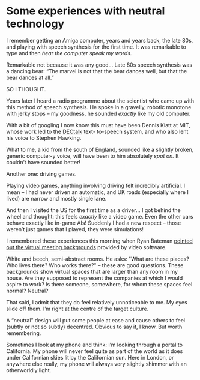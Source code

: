 # Some experiences with neutral technology

I remember getting an Amiga computer, years and years back, the late 80s, and
playing with speech synthesis for the first time. It was remarkable to type
and then _hear the computer speak my words._

Remarkable not because it was any good… Late 80s speech synthesis was a
dancing bear: “The marvel is not that the bear dances well, but that the bear
dances at all.”

SO I THOUGHT.

Years later I heard a radio programme about the scientist who came up with
this method of speech synthesis. He spoke in a gravelly, robotic monotone with
jerky stops – my goodness, he sounded _exactly_ like my old computer.

With a bit of googling I now know this must have been Dennis Klatt at MIT,
whose work led to the [DECtalk](https://en.wikipedia.org/wiki/DECtalk) text-
to-speech system, and who also lent his voice to Stephen Hawking.

What to me, a kid from the south of England, sounded like a slightly broken,
generic computer-y voice, will have been to him absolutely _spot on._ It
couldn’t have sounded better!

Another one: driving games.

Playing video games, anything involving driving felt incredibly artificial. I
mean – I had never driven an automatic, and UK roads (especially where I
lived) are narrow and mostly single lane.

And then I visited the US for the first time as a driver… I got behind the
wheel and thought: this feels _exactly_ like a video game. Even the other cars
behave exactly like in-game AIs! Suddenly I had a new respect – those weren’t
just games that I played, they were simulations!

I remembered these experiences this morning when Ryan Bateman [pointed out the
virtual meeting
backgrounds](https://twitter.com/rynbtmn/status/1390562325233557507) provided
by video software.

White and beech, semi-abstract rooms. He asks: "What are these places? Who
lives there? Who works there?" – these are good questions. These backgrounds
show virtual spaces that are larger than any room in my house. Are they
supposed to represent the companies at which I would aspire to work? Is there
someone, somewhere, for whom these spaces feel normal? Neutral?

That said, I admit that they do feel relatively unnoticeable to me. My eyes
slide off them. I’m right at the centre of the target culture.

A “neutral” design will put some people at ease and cause others to feel
(subtly or not so subtly) decentred. Obvious to say it, I know. But worth
remembering.

Sometimes I look at my phone and think: I’m looking through a portal to
California. My phone will never feel quite as part of the world as it does
under Californian skies lit by the Californian sun. Here in London, or
anywhere else really, my phone will always very slightly shimmer with an
otherworldly light.
